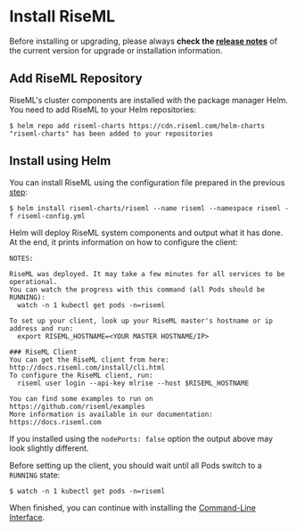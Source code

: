 
# Install RiseML


Before installing or upgrading, please always **check the [release notes](https://github.com/riseml/riseml/blob/master/RELEASES.md)** of the current version for upgrade or installation information.

## Add RiseML Repository

RiseML's cluster components are installed with the package manager Helm.
You need to add RiseML to your Helm repositories:
```
$ helm repo add riseml-charts https://cdn.riseml.com/helm-charts
"riseml-charts" has been added to your repositories
```

## Install using Helm

You can install RiseML using the configuration file prepared in the previous [step](configuration.md):

```
$ helm install riseml-charts/riseml --name riseml --namespace riseml -f riseml-config.yml
```

Helm will deploy RiseML system components and output what it has done.
At the end, it prints information on how to configure the client:
```
NOTES:

RiseML was deployed. It may take a few minutes for all services to be operational.
You can watch the progress with this command (all Pods should be RUNNING):
  watch -n 1 kubectl get pods -n=riseml

To set up your client, look up your RiseML master's hostname or ip address and run:
  export RISEML_HOSTNAME=<YOUR MASTER HOSTNAME/IP>

### RiseML Client
You can get the RiseML client from here: http://docs.riseml.com/install/cli.html
To configure the RiseML client, run:
  riseml user login --api-key mlrise --host $RISEML_HOSTNAME

You can find some examples to run on https://github.com/riseml/examples
More information is available in our documentation: https://docs.riseml.com
```

If you installed using the `nodePorts: false` option the output above may look slightly different.

Before setting up the client, you should wait until all Pods switch to a `RUNNING` state:
```
$ watch -n 1 kubectl get pods -n=riseml
```

When finished, you can continue with installing the [Command-Line Interface](cli.md).
